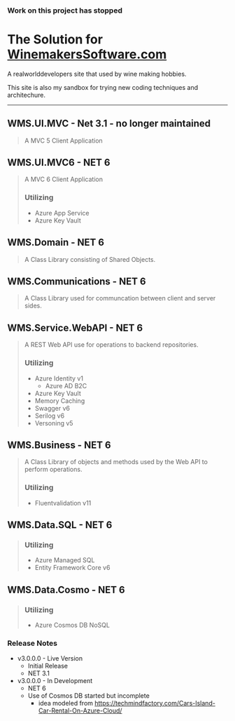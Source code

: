 ### Work on this project has stopped


# The Solution for [WinemakersSoftware.com](https://winemakerssoftware.com)

A realworlddevelopers site that used by wine making hobbies.

This site is also my sandbox for trying new coding techniques and architechure.

---

## WMS.UI.MVC - Net 3.1 - no longer maintained  
> A MVC 5 Client Application
## WMS.UI.MVC6 - NET 6
> A MVC 6 Client Application
> ### Utilizing
> - Azure App Service
> - Azure Key Vault


## WMS.Domain - NET 6
> A Class Library consisting of Shared Objects.

## WMS.Communications - NET 6
> A Class Library used for communcation between client and server sides.  

## WMS.Service.WebAPI - NET 6
> A REST Web API use for operations to backend repositories.  
> ### Utilizing
> - Azure Identity v1
>   - Azure AD B2C
> - Azure Key Vault
> - Memory Caching
> - Swagger v6
> - Serilog v6
> - Versoning v5

## WMS.Business - NET 6
> A Class Library of objects and methods used by the Web API to perform operations.  
> ### Utilizing  
> - Fluentvalidation v11

## WMS.Data.SQL - NET 6
> ### Utilizing
> - Azure Managed SQL
> - Entity Framework Core v6

## WMS.Data.Cosmo - NET 6
> ### Utilizing
> - Azure Cosmos DB NoSQL

### Release Notes
- v3.0.0.0 - Live Version
	- Initial Release
	- NET 3.1
- v3.0.0.0 - In Development
	- NET 6
	- Use of Cosmos DB started but incomplete
    	- idea modeled from https://techmindfactory.com/Cars-Island-Car-Rental-On-Azure-Cloud/
  
